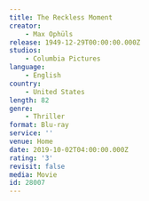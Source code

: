 ```yaml
---
title: The Reckless Moment
creator:
    - Max Ophüls
release: 1949-12-29T00:00:00.000Z
studios:
    - Columbia Pictures
language:
    - English
country:
    - United States
length: 82
genre:
    - Thriller
format: Blu-ray
service: ''
venue: Home
date: 2019-10-02T04:00:00.000Z
rating: '3'
revisit: false
media: Movie
id: 28007
---
```



